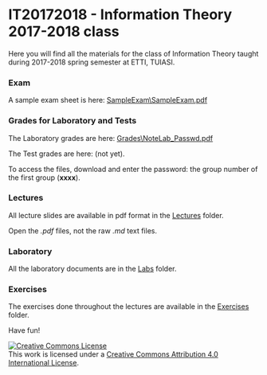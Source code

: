 # IT20172018 - Information Theory 2017-2018 class

Here you will find all the materials for the class of Information Theory taught during 2017-2018
spring semester at ETTI, TUIASI.

### Exam

A sample exam sheet is here: [SampleExam\SampleExam.pdf](SampleExam/SampleExam.pdf)

### Grades for Laboratory and Tests

The Laboratory grades are here: [Grades\NoteLab_Passwd.pdf](Grades/NoteLab_Passwd.pdf)

The Test grades are here: (not yet).

To access the files, download and enter the password: the group number of the first group (**xxxx**).

### Lectures

All lecture slides are available in pdf format in the [Lectures](Lectures) folder.

Open the *.pdf* files, not the raw *.md* text files.

### Laboratory
 
All the laboratory documents are in the [Labs](Labs) folder.

### Exercises

The exercises done throughout the lectures are available in the [Exercises](Exercises) folder.

Have fun!

<a rel="license" href="http://creativecommons.org/licenses/by/4.0/"><img alt="Creative Commons License" style="border-width:0" src="https://i.creativecommons.org/l/by/4.0/88x31.png" /></a><br />This work is licensed under a <a rel="license" href="http://creativecommons.org/licenses/by/4.0/">Creative Commons Attribution 4.0 International License</a>.
